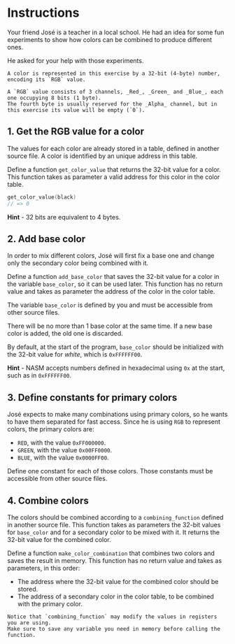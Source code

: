 # Instructions

Your friend José is a teacher in a local school.
He had an idea for some fun experiments to show how colors can be combined to produce different ones.

He asked for your help with those experiments.

~~~~exercism/note
A color is represented in this exercise by a 32-bit (4-byte) number, encoding its `RGB` value.

A `RGB` value consists of 3 channels, _Red_, _Green_ and _Blue_, each one occupying 8 bits (1 byte).
The fourth byte is usually reserved for the _Alpha_ channel, but in this exercise its value will be empty (`0`).
~~~~

## 1. Get the RGB value for a color

The values for each color are already stored in a table, defined in another source file.
A color is identified by an unique address in this table.

Define a function `get_color_value` that returns the 32-bit value for a color.
This function takes as parameter a valid address for this color in the color table.

```c
get_color_value(black)
// => 0
```

**Hint** - 32 bits are equivalent to 4 bytes.

## 2. Add base color

In order to mix different colors, José will first fix a base one and change only the secondary color being combined with it.

Define a function `add_base_color` that saves the 32-bit value for a color in the variable `base_color`, so it can be used later.
This function has no return value and takes as parameter the address of the color in the color table.

The variable `base_color` is defined by you and must be accessible from other source files.

There will be no more than 1 base color at the same time.
If a new base color is added, the old one is discarded.

By default, at the start of the program, `base_color` should be initialized with the 32-bit value for _white_, which is `0xFFFFFF00`.

**Hint** - NASM accepts numbers defined in hexadecimal using `0x` at the start, such as in `0xFFFFFF00`.

## 3. Define constants for primary colors

José expects to make many combinations using primary colors, so he wants to have them separated for fast access.
Since he is using `RGB` to represent colors, the primary colors are:

- `RED`, with the value `0xFF000000`.
- `GREEN`, with the value `0x00FF0000`.
- `BLUE`, with the value `0x0000FF00`.

Define one constant for each of those colors.
Those constants must be accessible from other source files.

## 4. Combine colors

The colors should be combined according to a `combining_function` defined in another source file.
This function takes as parameters the 32-bit values for `base_color` and for a secondary color to be mixed with it.
It returns the 32-bit value for the combined color.

Define a function `make_color_combination` that combines two colors and saves the result in memory.
This function has no return value and takes as parameters, in this order:

- The address where the 32-bit value for the combined color should be stored.
- The address of a secondary color in the color table, to be combined with the primary color.

~~~~exercism/caution
Notice that `combining_function` may modify the values in registers you are using.
Make sure to save any variable you need in memory before calling the function.
~~~~
